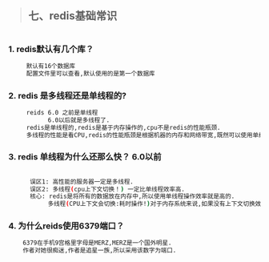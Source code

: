 >## 七、redis基础常识

#

### 1. redis默认有几个库？

```bash
     默认有16个数据库
     配置文件里可以查看,默认使用的是第一个数据库

```

### 2. redis 是多线程还是单线程的?
```bash
     reids 6.0 之前是单线程
           6.0以后就是多线程了.
     redis是单线程的,redis是基于内存操作的,cpu不是redis的性能瓶颈.
     多线程的性能是看CPU,redis的性能瓶颈是根据机器的内存和网络带宽,既然可以使用单线程来实现,所以就没有用多线程.

```
### 3. redis 单线程为什么还那么快？ 6.0以前
```bash
    
      误区1: 高性能的服务器一定是多线程.
      误区2: 多线程(cpu上下文切换！) 一定比单线程效率高.
      核心: redis是将所有的数据放在内存中,所以使用单线程操作效率就是高的.
           多线程(CPU上下文会切换:耗时操作!)对于内存系统来说,如果没有上下文切换效率就是高的,多次读写都是在一个CPU上,在内存情况下,这个是最佳方案.

```

### 4. 为什么reids使用6379端口？
```bash
    6379在手机9宫格里字母是MERZ,MERZ是一个国外明星.
    作者对她很痴迷,作者是追星一族,所以采用该数字为端口.
 
```


